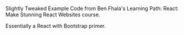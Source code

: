 Slightly Tweaked Example Code from Ben Fhala's Learning Path: React: Make Stunning React Websites course.

Essentially a React with Bootstrap primer.

